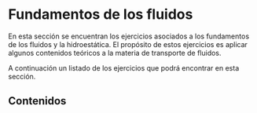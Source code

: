 # Fundamentos de los fluidos
En esta sección se encuentran los ejercicios asociados a los fundamentos de los fluidos y la hidroestática. El propósito de estos ejercicios es aplicar algunos contenidos teóricos a la materia de transporte de fluidos.

A continuación un listado de los ejercicios que podrá encontrar en esta sección.


## Contenidos

```{tableofcontents}
```

<br/><br/>
<br/><br/>
<br/><br/>
<br/><br/>